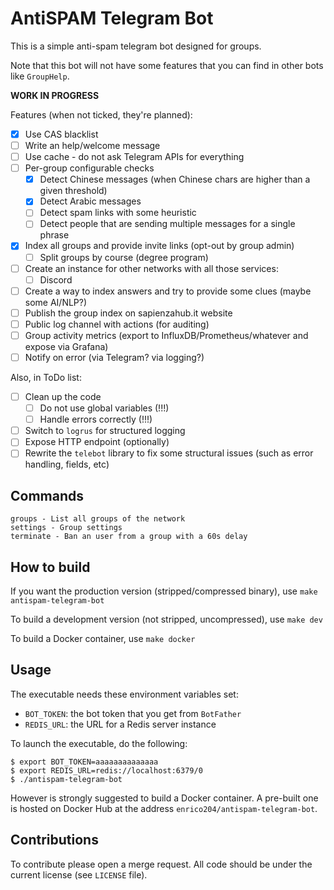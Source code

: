 # AntiSPAM Telegram Bot

This is a simple anti-spam telegram bot designed for groups.

Note that this bot will not have some features that you can find in other bots like `GroupHelp`.

**WORK IN PROGRESS**

Features (when not ticked, they're planned):

* [X] Use CAS blacklist
* [ ] Write an help/welcome message
* [ ] Use cache - do not ask Telegram APIs for everything
* [ ] Per-group configurable checks
    * [x] Detect Chinese messages (when Chinese chars are higher than a given threshold)
    * [X] Detect Arabic messages
    * [ ] Detect spam links with some heuristic
    * [ ] Detect people that are sending multiple messages for a single phrase
* [x] Index all groups and provide invite links (opt-out by group admin)
    * [ ] Split groups by course (degree program)
* [ ] Create an instance for other networks with all those services:
    * [ ] Discord
* [ ] Create a way to index answers and try to provide some clues (maybe some AI/NLP?)
* [ ] Publish the group index on sapienzahub.it website
* [ ] Public log channel with actions (for auditing)
* [ ] Group activity metrics (export to InfluxDB/Prometheus/whatever and expose via Grafana)
* [ ] Notify on error (via Telegram? via logging?)

Also, in ToDo list:

* [ ] Clean up the code
    * [ ] Do not use global variables (!!!)
    * [ ] Handle errors correctly (!!!)
* [ ] Switch to `logrus` for structured logging
* [ ] Expose HTTP endpoint (optionally)
* [ ] Rewrite the `telebot` library to fix some structural issues (such as error handling, fields, etc)

## Commands

```
groups - List all groups of the network
settings - Group settings
terminate - Ban an user from a group with a 60s delay
```

## How to build

If you want the production version (stripped/compressed binary), use `make antispam-telegram-bot`

To build a development version (not stripped, uncompressed), use `make dev`

To build a Docker container, use `make docker`

## Usage

The executable needs these environment variables set:

* `BOT_TOKEN`: the bot token that you get from `BotFather`
* `REDIS_URL`: the URL for a Redis server instance

To launch the executable, do the following:
```
$ export BOT_TOKEN=aaaaaaaaaaaaaa
$ export REDIS_URL=redis://localhost:6379/0
$ ./antispam-telegram-bot
```

However is strongly suggested to build a Docker container.
A pre-built one is hosted on Docker Hub at the address `enrico204/antispam-telegram-bot`.

## Contributions

To contribute please open a merge request. All code should be under the current license
(see `LICENSE` file).